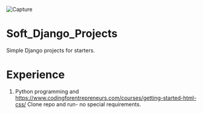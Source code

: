![Capture](https://github.com/Wildchayote/Soft_Django_Projects/assets/141868598/0cd3f7f5-61bf-4870-9ba9-a65cc3b8d209)
# Soft_Django_Projects
Simple Django projects for starters.
# Experience
1. Python programming and https://www.codingforentrepreneurs.com/courses/getting-started-html-css/
Clone repo and run- no special requirements.
